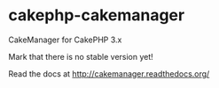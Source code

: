 cakephp-cakemanager
===================

CakeManager for CakePHP 3.x

Mark that there is no stable version yet!

Read the docs at http://cakemanager.readthedocs.org/
